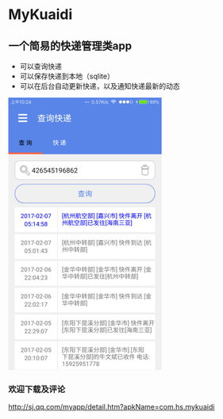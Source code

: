 # MyKuaidi
## 一个简易的快递管理类app
* 可以查询快递
* 可以保存快递到本地（sqlite）
* 可以在后台自动更新快递，以及通知快递最新的动态 

![heheda](https://github.com/Mrhs121/MyKuaidi/blob/master/550%20(1).jpg)
 
### 欢迎下载及评论
http://sj.qq.com/myapp/detail.htm?apkName=com.hs.mykuaidi
